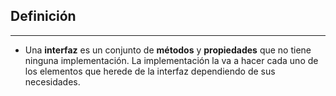 ## Definición
---
- Una **interfaz** es un conjunto de **métodos** y **propiedades** que no tiene ninguna implementación. La implementación la va a hacer cada uno de los elementos que herede de la interfaz dependiendo de sus necesidades.